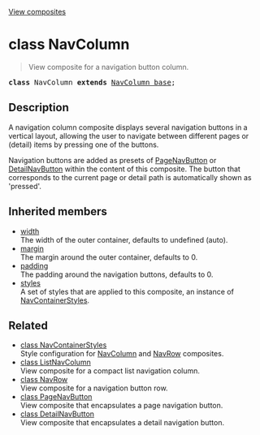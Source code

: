[View composites](../index.md)

# class NavColumn

> View composite for a navigation button column.

<pre class="docgen_signature"><b>class</b> NavColumn <b>extends</b> <a href="NavColumn_base.md">NavColumn_base</a>;</pre>

## Description

A navigation column composite displays several navigation buttons in a vertical layout, allowing the user to navigate between different pages or (detail) items by pressing one of the buttons.

Navigation buttons are added as presets of [PageNavButton](PageNavButton.md) or [DetailNavButton](DetailNavButton.md) within the content of this composite. The button that corresponds to the current page or detail path is automatically shown as 'pressed'.

## Inherited members

- [<!--{ref:property}-->width](NavColumn_base_width.md) \
    The width of the outer container, defaults to undefined (auto).
- [<!--{ref:property}-->margin](NavColumn_base_margin.md) \
    The margin around the outer container, defaults to 0.
- [<!--{ref:property}-->padding](NavColumn_base_padding.md) \
    The padding around the navigation buttons, defaults to 0.
- [<!--{ref:property}-->styles](NavColumn_base_styles.md) \
    A set of styles that are applied to this composite, an instance of [NavContainerStyles](NavContainerStyles.md).

## Related

- [<!--{ref:class}-->class NavContainerStyles](NavContainerStyles.md) \
    Style configuration for [NavColumn](NavColumn.md) and [NavRow](NavRow.md) composites.
- [<!--{ref:class}-->class ListNavColumn](ListNavColumn.md) \
    View composite for a compact list navigation column.
- [<!--{ref:class}-->class NavRow](NavRow.md) \
    View composite for a navigation button row.
- [<!--{ref:class}-->class PageNavButton](PageNavButton.md) \
    View composite that encapsulates a page navigation button.
- [<!--{ref:class}-->class DetailNavButton](DetailNavButton.md) \
    View composite that encapsulates a detail navigation button.